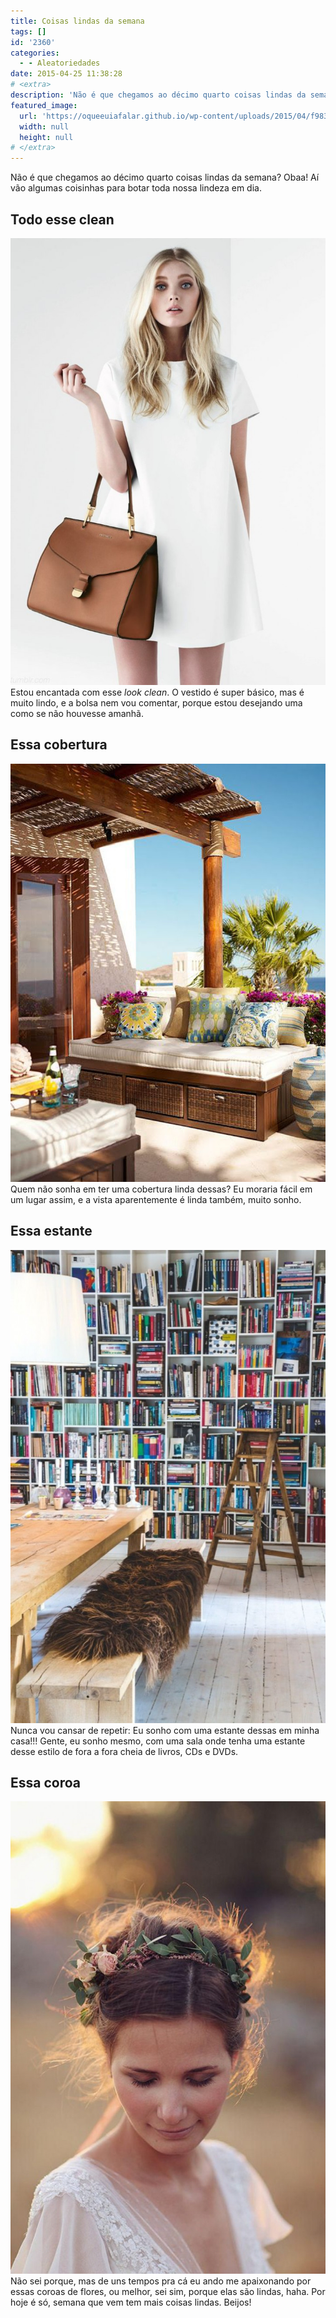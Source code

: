 ```yaml
---
title: Coisas lindas da semana
tags: []
id: '2360'
categories:
  - - Aleatoriedades
date: 2015-04-25 11:38:28
# <extra>
description: 'Não é que chegamos ao décimo quarto coisas lindas da semana? Obaa! Aí vão algumas coisinhas para botar toda nossa lindeza em dia. Todo esse clean Estou encantada com esse look clean. O vestido é super básico, mas é muito lindo, e a bolsa nem vou comentar, porque estou desejando uma como se não houvesse amanhã. Essa cobertura Quem não sonha em ter uma cobertura linda dessas? Eu moraria fácil em um lugar assim, e a vista aparentemente é linda também, muito sonho. Essa estante Nunca vou cansar de repetir: Eu sonho com uma estante dessas em minha casa!!! Gente, eu sonho mesmo, com uma sala onde tenha uma estante desse estilo de fora a fora cheia de livros, CDs e DVDs. Essa coroa Não sei porque, mas de uns tempos pra cá eu ando me apaixonando por essas coroas &hellip;'
featured_image: 
  url: 'https://oqueeuiafalar.github.io/wp-content/uploads/2015/04/f983f7a26a63d35705eab7b139cf8b43-722x1024.jpg'
  width: null
  height: null
# </extra>
---
```


Não é que chegamos ao décimo quarto coisas lindas da semana? Obaa! Aí vão algumas coisinhas para botar toda nossa lindeza em dia.

## Todo esse clean

[![look com vestido branco, look clean](/wp-content/uploads/2015/04/f983f7a26a63d35705eab7b139cf8b43-722x1024.jpg)](/wp-content/uploads/2015/04/f983f7a26a63d35705eab7b139cf8b43.jpg) Estou encantada com esse _look clean_. O vestido é super básico, mas é muito lindo, e a bolsa nem vou comentar, porque estou desejando uma como se não houvesse amanhã.

## Essa cobertura

[![decoração para cobertura/terraço ](/wp-content/uploads/2015/04/eaa8884a1238c18f773b719b02d9ff90.jpg)](/wp-content/uploads/2015/04/eaa8884a1238c18f773b719b02d9ff90.jpg) Quem não sonha em ter uma cobertura linda dessas? Eu moraria fácil em um lugar assim, e a vista aparentemente é linda também, muito sonho.

## Essa estante

[![estante de livros ](/wp-content/uploads/2015/04/b308b0bd7ed6b21e042cfcf31b247ade-682x1024.jpg)](/wp-content/uploads/2015/04/b308b0bd7ed6b21e042cfcf31b247ade.jpg) Nunca vou cansar de repetir: Eu sonho com uma estante dessas em minha casa!!! Gente, eu sonho mesmo, com uma sala onde tenha uma estante desse estilo de fora a fora cheia de livros, CDs e DVDs.

## Essa coroa

[![coroa de flores para cabelo/noiva](/wp-content/uploads/2015/04/bcc0c237e55fa8481aa84724e90407b9-683x1024.jpg)](/wp-content/uploads/2015/04/bcc0c237e55fa8481aa84724e90407b9.jpg) Não sei porque, mas de uns tempos pra cá eu ando me apaixonando por essas coroas de flores, ou melhor, sei sim, porque elas são lindas, haha. Por hoje é só, semana que vem tem mais coisas lindas. Beijos!
